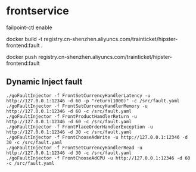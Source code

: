 # frontservice

failpoint-ctl enable

docker build -t registry.cn-shenzhen.aliyuncs.com/trainticket/hipster-frontend:fault .

docker push registry.cn-shenzhen.aliyuncs.com/trainticket/hipster-frontend:fault


## Dynamic Inject fault
```
./goFaultInjector -f FrontSetCurrencyHandlerLatency -u http://127.0.0.1:12346 -d 60 -p "return(1000)" -c /src/fault.yaml
./goFaultInjector -f FrontSetCurrencyHandlerMemory -u http://127.0.0.1:12346 -d 60 -c /src/fault.yaml
./goFaultInjector -f FrontProductHandlerReturn -u http://127.0.0.1:12346 -d 60 -c /src/fault.yaml
./goFaultInjector -f FrontPlaceOrderHandlerException -u http://127.0.0.1:12346 -d 30 -c /src/fault.yaml
./goFaultInjector -f FrontChooseAdWrite -u http://127.0.0.1:12346 -d 30 -c /src/fault.yaml
./goFaultInjector -f FrontSetCurrencyHandlerRead -u http://127.0.0.1:12346 -d 30 -c /src/fault.yaml
./goFaultInjector -f FrontChooseAdCPU -u http://127.0.0.1:12346 -d 60 -c /src/fault.yaml
```